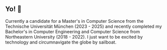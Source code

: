 ## Yo! 👋

Currently a candidate for a Master's in Computer Science from the Technische Universität München (2023 - 2025) and recently completed my Bachelor's in Computer Engineering and Computer Science from Northeastern University (2018 - 2022). I just want to be excited by technology and circumnavigate the globe by sailboat.
<!--
**ddritzenhoff/ddritzenhoff** is a ✨ _special_ ✨ repository because its `README.md` (this file) appears on your GitHub profile.

Here are some ideas to get you started:

- 🔭 I’m currently working on ...
- 🌱 I’m currently learning ...
- 👯 I’m looking to collaborate on ...
- 🤔 I’m looking for help with ...
- 💬 Ask me about ...
- 📫 How to reach me: ...
- 😄 Pronouns: ...
- ⚡ Fun fact: ...
-->
